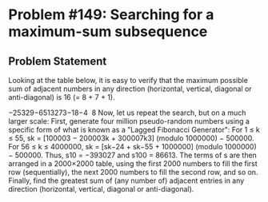 # Problem #149: Searching for a maximum-sum subsequence 

## Problem Statement 

Looking at the table below, it is easy to verify that the maximum possible sum of adjacent numbers in any direction (horizontal, vertical, diagonal or anti-diagonal) is 16 (= 8 + 7 + 1).

−25329−6513273−18−4  8
Now, let us repeat the search, but on a much larger scale:
First, generate four million pseudo-random numbers using a specific form of what is known as a "Lagged Fibonacci Generator":
For 1 ≤ k ≤ 55, sk = [100003 − 200003k + 300007k3] (modulo 1000000) − 500000.
For 56 ≤ k ≤ 4000000, sk = [sk−24 + sk−55 + 1000000] (modulo 1000000) − 500000.
Thus, s10 = −393027 and s100 = 86613.
The terms of s are then arranged in a 2000×2000 table, using the first 2000 numbers to fill the first row (sequentially), the next 2000 numbers to fill the second row, and so on.
Finally, find the greatest sum of (any number of) adjacent entries in any direction (horizontal, vertical, diagonal or anti-diagonal).
